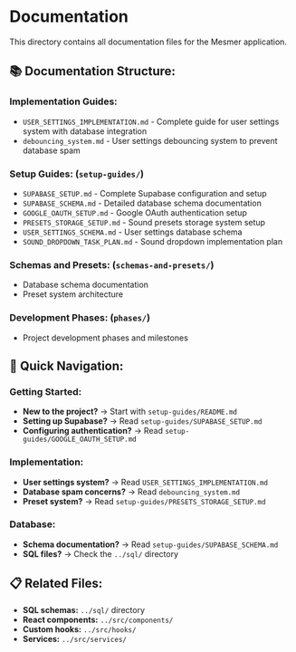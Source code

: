 # Documentation

This directory contains all documentation files for the Mesmer application.

## 📚 **Documentation Structure:**

### **Implementation Guides:**

- `USER_SETTINGS_IMPLEMENTATION.md` - Complete guide for user settings system with database integration
- `debouncing_system.md` - User settings debouncing system to prevent database spam

### **Setup Guides:** (`setup-guides/`)

- `SUPABASE_SETUP.md` - Complete Supabase configuration and setup
- `SUPABASE_SCHEMA.md` - Detailed database schema documentation
- `GOOGLE_OAUTH_SETUP.md` - Google OAuth authentication setup
- `PRESETS_STORAGE_SETUP.md` - Sound presets storage system setup
- `USER_SETTINGS_SCHEMA.md` - User settings database schema
- `SOUND_DROPDOWN_TASK_PLAN.md` - Sound dropdown implementation plan

### **Schemas and Presets:** (`schemas-and-presets/`)

- Database schema documentation
- Preset system architecture

### **Development Phases:** (`phases/`)

- Project development phases and milestones

## 🎯 **Quick Navigation:**

### **Getting Started:**

- **New to the project?** → Start with `setup-guides/README.md`
- **Setting up Supabase?** → Read `setup-guides/SUPABASE_SETUP.md`
- **Configuring authentication?** → Read `setup-guides/GOOGLE_OAUTH_SETUP.md`

### **Implementation:**

- **User settings system?** → Read `USER_SETTINGS_IMPLEMENTATION.md`
- **Database spam concerns?** → Read `debouncing_system.md`
- **Preset system?** → Read `setup-guides/PRESETS_STORAGE_SETUP.md`

### **Database:**

- **Schema documentation?** → Read `setup-guides/SUPABASE_SCHEMA.md`
- **SQL files?** → Check the `../sql/` directory

## 📋 **Related Files:**

- **SQL schemas:** `../sql/` directory
- **React components:** `../src/components/`
- **Custom hooks:** `../src/hooks/`
- **Services:** `../src/services/`
